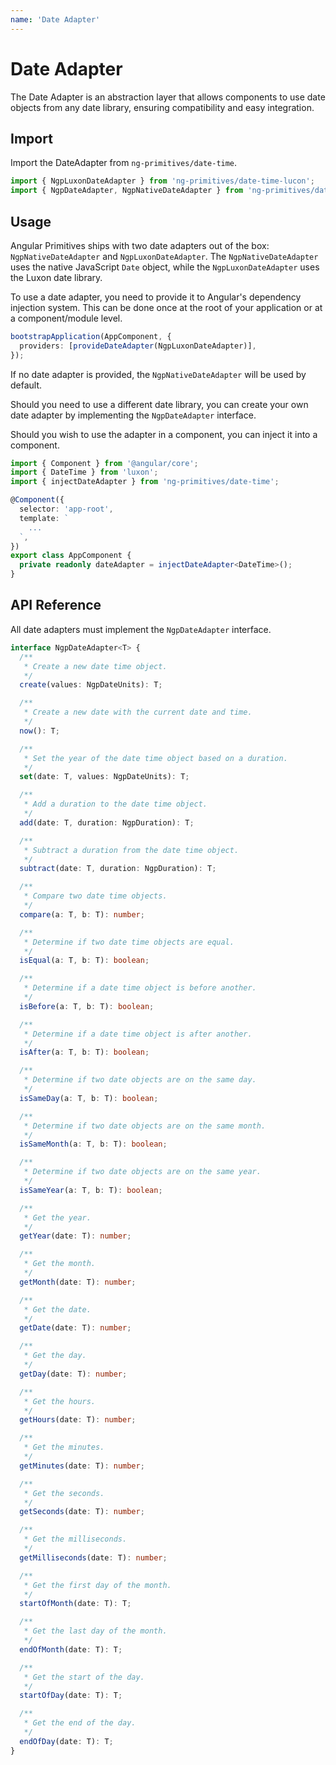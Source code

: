 ```yaml
---
name: 'Date Adapter'
---
```


# Date Adapter

The Date Adapter is an abstraction layer that allows components to use date objects from any date library, ensuring compatibility and easy integration.

## Import

Import the DateAdapter from `ng-primitives/date-time`.

```ts
import { NgpLuxonDateAdapter } from 'ng-primitives/date-time-lucon';
import { NgpDateAdapter, NgpNativeDateAdapter } from 'ng-primitives/date-time-luxon';
```

## Usage

Angular Primitives ships with two date adapters out of the box: `NgpNativeDateAdapter` and `NgpLuxonDateAdapter`.
The `NgpNativeDateAdapter` uses the native JavaScript `Date` object, while the `NgpLuxonDateAdapter` uses the Luxon date library.

To use a date adapter, you need to provide it to Angular's dependency injection system. This can be done once at the root of your application or at a component/module level.

```ts
bootstrapApplication(AppComponent, {
  providers: [provideDateAdapter(NgpLuxonDateAdapter)],
});
```

If no date adapter is provided, the `NgpNativeDateAdapter` will be used by default.

Should you need to use a different date library, you can create your own date adapter by implementing the `NgpDateAdapter` interface.

Should you wish to use the adapter in a component, you can inject it into a component.

```ts
import { Component } from '@angular/core';
import { DateTime } from 'luxon';
import { injectDateAdapter } from 'ng-primitives/date-time';

@Component({
  selector: 'app-root',
  template: `
    ...
  `,
})
export class AppComponent {
  private readonly dateAdapter = injectDateAdapter<DateTime>();
}
```

## API Reference

All date adapters must implement the `NgpDateAdapter` interface.

```ts
interface NgpDateAdapter<T> {
  /**
   * Create a new date time object.
   */
  create(values: NgpDateUnits): T;

  /**
   * Create a new date with the current date and time.
   */
  now(): T;

  /**
   * Set the year of the date time object based on a duration.
   */
  set(date: T, values: NgpDateUnits): T;

  /**
   * Add a duration to the date time object.
   */
  add(date: T, duration: NgpDuration): T;

  /**
   * Subtract a duration from the date time object.
   */
  subtract(date: T, duration: NgpDuration): T;

  /**
   * Compare two date time objects.
   */
  compare(a: T, b: T): number;

  /**
   * Determine if two date time objects are equal.
   */
  isEqual(a: T, b: T): boolean;

  /**
   * Determine if a date time object is before another.
   */
  isBefore(a: T, b: T): boolean;

  /**
   * Determine if a date time object is after another.
   */
  isAfter(a: T, b: T): boolean;

  /**
   * Determine if two date objects are on the same day.
   */
  isSameDay(a: T, b: T): boolean;

  /**
   * Determine if two date objects are on the same month.
   */
  isSameMonth(a: T, b: T): boolean;

  /**
   * Determine if two date objects are on the same year.
   */
  isSameYear(a: T, b: T): boolean;

  /**
   * Get the year.
   */
  getYear(date: T): number;

  /**
   * Get the month.
   */
  getMonth(date: T): number;

  /**
   * Get the date.
   */
  getDate(date: T): number;

  /**
   * Get the day.
   */
  getDay(date: T): number;

  /**
   * Get the hours.
   */
  getHours(date: T): number;

  /**
   * Get the minutes.
   */
  getMinutes(date: T): number;

  /**
   * Get the seconds.
   */
  getSeconds(date: T): number;

  /**
   * Get the milliseconds.
   */
  getMilliseconds(date: T): number;

  /**
   * Get the first day of the month.
   */
  startOfMonth(date: T): T;

  /**
   * Get the last day of the month.
   */
  endOfMonth(date: T): T;

  /**
   * Get the start of the day.
   */
  startOfDay(date: T): T;

  /**
   * Get the end of the day.
   */
  endOfDay(date: T): T;
}
```
